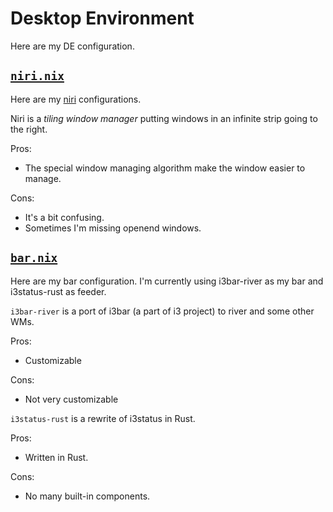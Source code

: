 # Desktop Environment
Here are my DE configuration.

## [`niri.nix`](./niri.nix)
Here are my [niri](https://github.com/YaLTeR/niri) configurations.

Niri is a *tiling window manager* putting windows in an infinite strip going to the right.

Pros:
- The special window managing algorithm make the window easier to manage.

Cons:
- It's a bit confusing.
- Sometimes I'm missing openend windows.

## [`bar.nix`](./bar.nix)
Here are my bar configuration. I'm currently using i3bar-river as my bar and i3status-rust as
feeder.

`i3bar-river` is a port of i3bar (a part of i3 project) to river and some other WMs.

Pros:
- Customizable

Cons:
- Not very customizable

`i3status-rust` is a rewrite of i3status in Rust.

Pros:
- Written in Rust.

Cons:
- No many built-in components.
